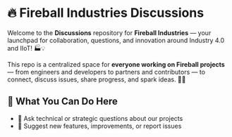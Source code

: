 # 🔥 Fireball Industries Discussions

Welcome to the **Discussions** repository for **Fireball Industries** — your launchpad for collaboration, questions, and innovation around Industry 4.0 and IIoT! 🏭💡

This repo is a centralized space for **everyone working on Fireball projects** — from engineers and developers to partners and contributors — to connect, discuss issues, share progress, and spark ideas. 💬✨

## 💬 What You Can Do Here

- 🧠 Ask technical or strategic questions about our projects
- 📣 Suggest new features, improvements, or report issues

